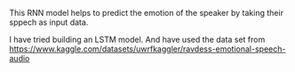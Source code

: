 This RNN model helps to predict the emotion of the speaker by taking their sppech as input data.

I have tried building an LSTM model. And have used the data set from https://www.kaggle.com/datasets/uwrfkaggler/ravdess-emotional-speech-audio
